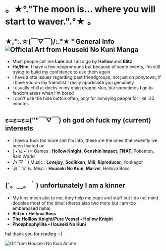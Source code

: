 # 。★°."The moon is... where you will start to waver.".°★ 。


## ★,°:.☆(￣▽￣)/:.°★ ° General Info ![Official Art from Houseki No Kuni Manga](https://i.postimg.cc/2SsxJxyW/transparent.png)

- Most people call me **Lure** but I also go by **Hollow** and **Blitz**
-  **He/Him**, I have a few neopronouns but because of some events, I'm still trying to build my confidence to use them again
- I have alotta issues regarding past friendgroups, not just on ponytown, if I have you on my friendlist I really appreciate you genuinely
- I usually chill at docks in my main dragon skin, but sometimes I go to fandom areas when I'm bored
- I don't use the hide button often, only for annoying people for like. 30 minutes

## ε=ε=ε=(""￣▽￣) oh god oh fuck my (current) interests
- I have a fuck ton more shit I'm into, these are the ones that recently ive been fixated on
- ( •̀ ω •́ )✧ Games : **Hollow Knight**, **Genshin Impact**, **FNAF**, Pokemon, Rain World
- ♪(´▽｀) Music : **Lovejoy**, **Sodikken**, **Mili**, **Riproducer**, Yonkagor
- ψ(｀∇´)ψ Misc. : **Houseki No Kuni**, **Marvel**, Helluva Boss

## (´。＿。｀) unfortunately I am a kinner
- My kins mean alot to me, they help me cope and stuff but I do not mind doubles most of the time! (theres also two more but I am too embarassed haha)
- **Blitzo • Helluva Boss**
- **The Holllow Knight/Pure Vessel • Hollow Knight**
- **Phosphophyllite • Houseki No Kuni**

hai thank you for reading :-]






![Gif from Houseki No Kuni Anime](https://user-images.githubusercontent.com/99582157/153811333-2bb144b4-9593-4f12-a5ca-b949dd29fbce.gif)
